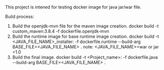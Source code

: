 This project is intened for testing docker image for java jar/war file. 

Build process:
1. Build the openjdk-mvn file for the maven image creation.
    docker build -t custom_maven:3.8.4 -f dockerfile.openjdk-mvn
2. Build the runtime image for base runtime image creation.
    docker build -t <JAVA_FILE_NAME>_installer:<tag-version> -f dockerfile.runtime --build-arg BASE_FILE=<JAVA_FILE_NAME> .
    note: <JAVA_FILE_NAME>=war or jar 
          <tag>=1.0
3. Build the final image.
    docker build -t <Project_name>:<tag-version> -f dockerfile.java --build-arg BASE_FILE=<JAVA_FILE_NAME> .
